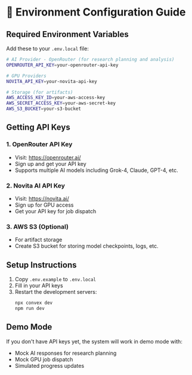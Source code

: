 # 🔧 Environment Configuration Guide

## Required Environment Variables

Add these to your `.env.local` file:

```bash
# AI Provider - OpenRouter (for research planning and analysis)
OPENROUTER_API_KEY=your-openrouter-api-key

# GPU Providers  
NOVITA_API_KEY=your-novita-api-key

# Storage (for artifacts)
AWS_ACCESS_KEY_ID=your-aws-access-key
AWS_SECRET_ACCESS_KEY=your-aws-secret-key
AWS_S3_BUCKET=your-s3-bucket
```

## Getting API Keys

### 1. OpenRouter API Key
- Visit: https://openrouter.ai/
- Sign up and get your API key
- Supports multiple AI models including Grok-4, Claude, GPT-4, etc.

### 2. Novita AI API Key  
- Visit: https://novita.ai/
- Sign up for GPU access
- Get your API key for job dispatch

### 3. AWS S3 (Optional)
- For artifact storage
- Create S3 bucket for storing model checkpoints, logs, etc.

## Setup Instructions

1. Copy `.env.example` to `.env.local`
2. Fill in your API keys
3. Restart the development servers:
   ```bash
   npx convex dev
   npm run dev
   ```

## Demo Mode

If you don't have API keys yet, the system will work in demo mode with:
- Mock AI responses for research planning
- Mock GPU job dispatch
- Simulated progress updates
